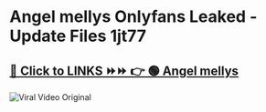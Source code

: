 
 # Angel mellys Onlyfans Leaked - Update Files 1jt77

## <h2><a href="https://clipsfans.com/Angel_mellys&ref=git">🔗 Click to LINKS ⏩⏩ 👉 🟢 Angel mellys </a></h2>

<a href="https://clipsfans.com/Angel_mellys&ref=git" rel="nofollow" data-target="animated-image.originalLink"><img src="https://i.ibb.co.com/xMMVF88/686577567.gif" alt="Viral Video Original" style="max-width: 100%; display: inline-block;" data-target="animated-image.originalImage"></a>

